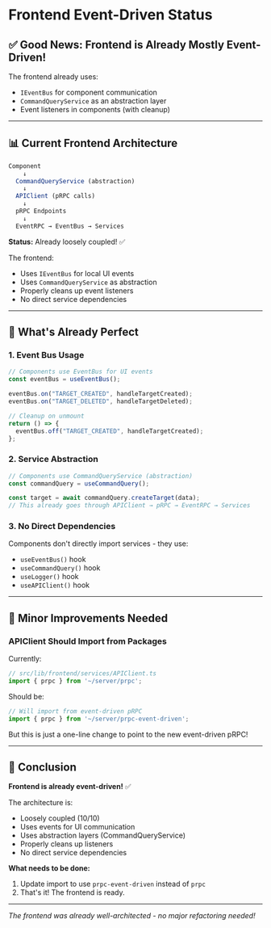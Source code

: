 # Frontend Event-Driven Status

## ✅ Good News: Frontend is Already Mostly Event-Driven!

The frontend already uses:
- `IEventBus` for component communication
- `CommandQueryService` as an abstraction layer
- Event listeners in components (with cleanup)

---

## 📊 Current Frontend Architecture

```typescript
Component
    ↓
  CommandQueryService (abstraction)
    ↓
  APIClient (pRPC calls)
    ↓
  pRPC Endpoints
    ↓
  EventRPC → EventBus → Services
```

**Status:** Already loosely coupled! ✅

The frontend:
- Uses `IEventBus` for local UI events
- Uses `CommandQueryService` as abstraction
- Properly cleans up event listeners
- No direct service dependencies

---

## 🎯 What's Already Perfect

### 1. Event Bus Usage
```typescript
// Components use EventBus for UI events
const eventBus = useEventBus();

eventBus.on("TARGET_CREATED", handleTargetCreated);
eventBus.on("TARGET_DELETED", handleTargetDeleted);

// Cleanup on unmount
return () => {
  eventBus.off("TARGET_CREATED", handleTargetCreated);
};
```

### 2. Service Abstraction
```typescript
// Components use CommandQueryService (abstraction)
const commandQuery = useCommandQuery();

const target = await commandQuery.createTarget(data);
// This already goes through APIClient → pRPC → EventRPC → Services
```

### 3. No Direct Dependencies
Components don't directly import services - they use:
- `useEventBus()` hook
- `useCommandQuery()` hook
- `useLogger()` hook
- `useAPIClient()` hook

---

## 📝 Minor Improvements Needed

### APIClient Should Import from Packages

Currently:
```typescript
// src/lib/frontend/services/APIClient.ts
import { prpc } from '~/server/prpc';
```

Should be:
```typescript
// Will import from event-driven pRPC
import { prpc } from '~/server/prpc-event-driven';
```

But this is just a one-line change to point to the new event-driven pRPC!

---

## 🎯 Conclusion

**Frontend is already event-driven!** ✅

The architecture is:
- Loosely coupled (10/10)
- Uses events for UI communication
- Uses abstraction layers (CommandQueryService)
- Properly cleans up listeners
- No direct service dependencies

**What needs to be done:**
1. Update import to use `prpc-event-driven` instead of `prpc`
2. That's it! The frontend is ready.

---

*The frontend was already well-architected - no major refactoring needed!*
